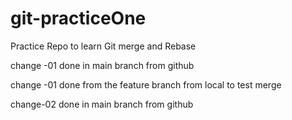 # git-practiceOne
Practice Repo to learn Git merge and Rebase

change -01 done in main branch from github

change -01 done from the feature branch from local to test merge

change-02 done in main branch from github
